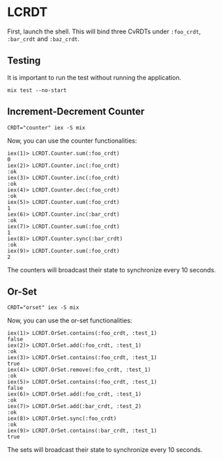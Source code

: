 # LCRDT

First, launch the shell. This will bind three CvRDTs under `:foo_crdt`, `:bar_crdt` and `:baz_crdt`.

## Testing

It is important to run the test without running the application.
```
mix test --no-start
```


## Increment-Decrement Counter
```
CRDT="counter" iex -S mix
```

Now, you can use the counter functionalities:
```
iex(1)> LCRDT.Counter.sum(:foo_crdt)
0
iex(2)> LCRDT.Counter.inc(:foo_crdt)
:ok
iex(3)> LCRDT.Counter.inc(:foo_crdt)
:ok
iex(4)> LCRDT.Counter.dec(:foo_crdt)
:ok
iex(5)> LCRDT.Counter.sum(:foo_crdt)
1
iex(6)> LCRDT.Counter.inc(:bar_crdt)
:ok
iex(7)> LCRDT.Counter.sum(:foo_crdt)
1
iex(8)> LCRDT.Counter.sync(:bar_crdt)
:ok
iex(9)> LCRDT.Counter.sum(:foo_crdt)
2
```

The counters will broadcast their state to synchronize every 10 seconds.

## Or-Set
```
CRDT="orset" iex -S mix
```

Now, you can use the or-set functionalities:
```
iex(1)> LCRDT.OrSet.contains(:foo_crdt, :test_1)
false
iex(2)> LCRDT.OrSet.add(:foo_crdt, :test_1)
:ok
iex(3)> LCRDT.OrSet.contains(:foo_crdt, :test_1)
true
iex(4)> LCRDT.OrSet.remove(:foo_crdt, :test_1)  
:ok
iex(5)> LCRDT.OrSet.contains(:foo_crdt, :test_1)
false
iex(6)> LCRDT.OrSet.add(:foo_crdt, :test_1)
:ok
iex(7)> LCRDT.OrSet.add(:bar_crdt, :test_2)
:ok
iex(8)> LCRDT.OrSet.sync(:foo_crdt)
:ok
iex(9)> LCRDT.OrSet.contains(:bar_crdt, :test_1)
true
```

The sets will broadcast their state to synchronize every 10 seconds.
